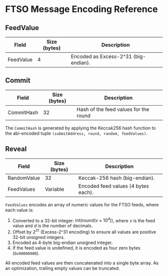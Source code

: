 # FTSO Message Encoding Reference

## FeedValue

| **Field** | **Size (bytes)** | **Description**                      |
| --------- | ---------------- | ------------------------------------ |
| FeedValue | 4                | Encoded as Excess-2^31 (big-endian). |

## Commit

| **Field**  | **Size (bytes)** | **Description** |
| ---------- | ---------------- | --------------- |
| CommitHash | 32               | Hash of the feed values for the round |

The `CommitHash` is generated by applying the $\mathrm{Keccak}256$ hash function to the abi-encoded tuple `(submitAddress, round, random, feedValues)`.

## Reveal

| **Field**   | **Size (bytes)** | **Description**                     |
| ----------- | ---------------- | ----------------------------------- |
| RandomValue | 32               | Keccak-256 hash (big-endian).       |
| FeedValues  | Variable         | Encoded feed values (4 bytes each). |

`FeedValues` encodes an array of numeric values for the FTSO feeds, where each value is:

1. Converted to a 32-bit integer: $\text{int(round}(v \times 10^{d})\text{)}$, where $v$ is the feed value and $d$ is the number of decimals.
2. Offset by $2^{31}$ (Excess-2^31 encoding) to ensure all values are positive 32-bit unsigned integers.
3. Encoded as 4-byte big-endian unsigned integer.
4. If the feed value is undefined, it is encoded as four zero bytes (`0x00000000`).

All encoded feed values are then concatenated into a single byte array. As an optimization, trailing empty values can be truncated.
